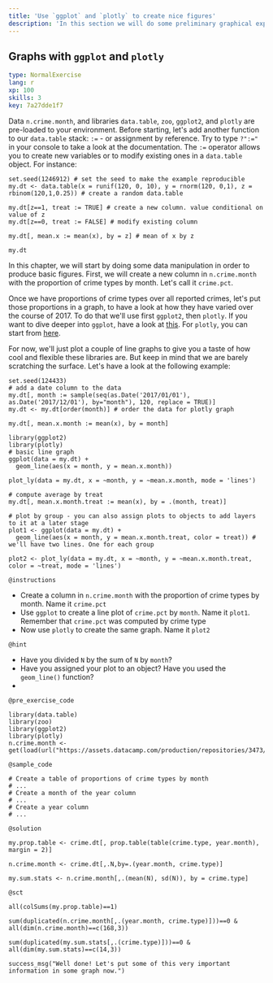 ```yaml
---
title: 'Use `ggplot` and `plotly` to create nice figures'
description: 'In this section we will do some preliminary graphical exploration of the crime data.'
---
```


## Graphs with `ggplot` and `plotly`

```yaml
type: NormalExercise 
lang: r
xp: 100 
skills: 3
key: 7a27dde1f7   
```


Data `n.crime.month`, and libraries `data.table`, `zoo`, `ggplot2`, and `plotly` are pre-loaded to your environment. Before starting, let's add another function to our `data.table` stack: `:=` - or assignment by reference. Try to type `?":="` in your console to take a look at the documentation. The `:=` operator allows you to create new variables or to modify existing ones in a `data.table` object. For instance:

```{r}
set.seed(1246912) # set the seed to make the example reproducible
my.dt <- data.table(x = runif(120, 0, 10), y = rnorm(120, 0,1), z = rbinom(120,1,0.25)) # create a random data.table

my.dt[z==1, treat := TRUE] # create a new column. value conditional on value of z
my.dt[z==0, treat := FALSE] # modify existing column

my.dt[, mean.x := mean(x), by = z] # mean of x by z

my.dt
```

In this chapter, we will start by doing some data manipulation in order to produce basic figures. First, we will create a new column in `n.crime.month` with the proportion of crime types by month. Let's call it `crime.pct`.

Once we have proportions of crime types over all reported crimes, let's put those proportions in a graph, to have a look at how they have varied over the course of 2017. To do that we'll use first `ggplot2`, then `plotly`. If you want to dive deeper into `ggplot`, have a look at [this](http://r-statistics.co/Complete-Ggplot2-Tutorial-Part1-With-R-Code.html). For `plotly`, you can start from [here](https://plot.ly/r/#fundamentals).

For now, we'll just plot a couple of line graphs to give you a taste of how cool and flexible these libraries are. But keep in mind that we are barely scratching the surface. Let's have a look at the following example:

```{r}
set.seed(124433)
# add a date column to the data
my.dt[, month := sample(seq(as.Date('2017/01/01'), as.Date('2017/12/01'), by="month"), 120, replace = TRUE)]
my.dt <- my.dt[order(month)] # order the data for plotly graph

my.dt[, mean.x.month := mean(x), by = month]

library(ggplot2)
library(plotly)
# basic line graph
ggplot(data = my.dt) +
  geom_line(aes(x = month, y = mean.x.month))

plot_ly(data = my.dt, x = ~month, y = ~mean.x.month, mode = 'lines')

# compute average by treat
my.dt[, mean.x.month.treat := mean(x), by = .(month, treat)]

# plot by group - you can also assign plots to objects to add layers to it at a later stage
plot1 <- ggplot(data = my.dt) +
  geom_line(aes(x = month, y = mean.x.month.treat, color = treat)) # we'll have two lines. One for each group

plot2 <- plot_ly(data = my.dt, x = ~month, y = ~mean.x.month.treat, color = ~treat, mode = 'lines')
```

`@instructions`
- Create a column in `n.crime.month` with the proportion of crime types by month. Name it `crime.pct`
- Use `ggplot` to create a line plot of `crime.pct` by `month`. Name it `plot1`. Remember that `crime.pct` was computed by crime type
- Now use `plotly` to create the same graph. Name it `plot2`

`@hint`
- Have you divided `N` by the sum of `N` by `month`?
- Have you assigned your plot to an object? Have you used the `geom_line()` function?
- 

`@pre_exercise_code`

```{r}
library(data.table)
library(zoo)
library(ggplot2)
library(plotly)
n.crime.month <- get(load(url("https://assets.datacamp.com/production/repositories/3473/datasets/a74a89c152247ab14d23fb87d255f0b022542c59/n_crime_month.rda")))
```


`@sample_code`

```{r}
# Create a table of proportions of crime types by month
# ...
# Create a month of the year column
# ...
# Create a year column
# ...
```


`@solution`

```{r}
my.prop.table <- crime.dt[, prop.table(table(crime.type, year.month), margin = 2)]

n.crime.month <- crime.dt[,.N,by=.(year.month, crime.type)]

my.sum.stats <- n.crime.month[,.(mean(N), sd(N)), by = crime.type]
```


`@sct`

```{r}
all(colSums(my.prop.table)==1)

sum(duplicated(n.crime.month[,.(year.month, crime.type)]))==0 & all(dim(n.crime.month)==c(168,3))
       
sum(duplicated(my.sum.stats[,.(crime.type)]))==0 & all(dim(my.sum.stats)==c(14,3))

success_msg("Well done! Let's put some of this very important information in some graph now.")
```


